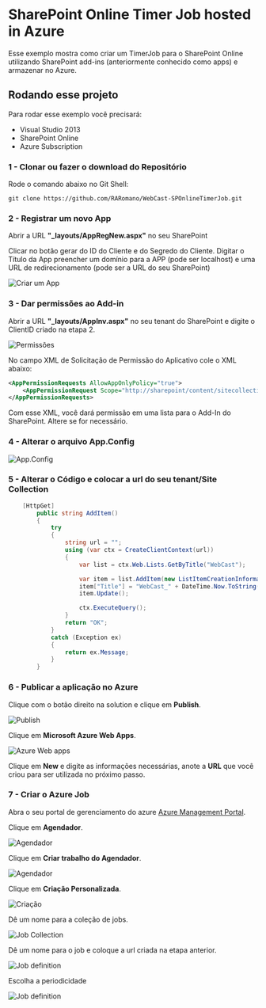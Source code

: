 # SharePoint Online Timer Job hosted in Azure

Esse exemplo mostra como criar um TimerJob para o SharePoint Online utilizando SharePoint add-ins (anteriormente conhecido como apps) e armazenar no Azure.

## Rodando esse projeto

Para rodar esse exemplo você precisará:
- Visual Studio 2013
- SharePoint Online
- Azure Subscription

### 1 - Clonar ou fazer o download do Repositório

Rode o comando abaixo no Git Shell:

`git clone https://github.com/RARomano/WebCast-SPOnlineTimerJob.git`

### 2 - Registrar um novo App

Abrir a URL **"_layouts/AppRegNew.aspx"** no seu SharePoint 

Clicar no botão gerar do ID do Cliente e do Segredo do Cliente. Digitar o Título da App preencher um domínio para a APP (pode ser localhost) e uma URL de redirecionamento (pode ser a URL do seu SharePoint)

![Criar um App](http://rodrigoromano.net/wp-content/uploads/2015/03/4.jpg)

### 3 - Dar permissões ao Add-in

Abrir a URL **"_layouts/AppInv.aspx"** no seu tenant do SharePoint e digite o ClientID criado na etapa 2.

![Permissões](http://rodrigoromano.net/wp-content/uploads/2015/03/6.jpg)

No campo XML de Solicitação de Permissão do Aplicativo cole o XML abaixo:

```XML
<AppPermissionRequests AllowAppOnlyPolicy="true">
    <AppPermissionRequest Scope="http://sharepoint/content/sitecollection/web/list" Right="Manage" />
</AppPermissionRequests>
```

Com esse XML, você dará permissão em uma lista para o Add-In do SharePoint. Altere se for necessário.

### 4 - Alterar o arquivo App.Config

![App.Config](http://rodrigoromano.net/wp-content/uploads/2015/03/5.jpg)

### 5 - Alterar o Código e colocar a url do seu tenant/Site Collection

```C#
    [HttpGet]
		public string AddItem()
		{
			try
			{
				string url = "";
				using (var ctx = CreateClientContext(url))
				{
					var list = ctx.Web.Lists.GetByTitle("WebCast");

					var item = list.AddItem(new ListItemCreationInformation());
					item["Title"] = "WebCast_" + DateTime.Now.ToString("dd_MM_yyyy");
					item.Update();

					ctx.ExecuteQuery();
				}
				return "OK";
			}
			catch (Exception ex)
			{
				return ex.Message;
			}
		}
```

### 6 - Publicar a aplicação no Azure

Clique com o botão direito na solution e clique em **Publish**.

![Publish](https://cloud.githubusercontent.com/assets/12012898/8604564/d56a754c-2655-11e5-83fd-b5c99ed90879.png)

Clique em **Microsoft Azure Web Apps**.

![Azure Web apps](https://cloud.githubusercontent.com/assets/12012898/8604588/ff76b72e-2655-11e5-9c36-64fec49dca26.png)

Clique em **New** e digite as informações necessárias, anote a **URL** que você criou para ser utilizada no próximo passo.



### 7 - Criar o Azure Job

Abra o seu portal de gerenciamento do azure [Azure Management Portal](https://manage.windowsazure.com/).

Clique em **Agendador**.

![Agendador](https://cloud.githubusercontent.com/assets/12012898/8604325/3e76b8f4-2654-11e5-807c-314fe01620c0.png)

Clique em **Criar trabalho do Agendador**.

![Agendador](https://cloud.githubusercontent.com/assets/12012898/8604397/c1a952f4-2654-11e5-99f9-d293664927c5.png)

Clique em **Criação Personalizada**.

![Criação](https://cloud.githubusercontent.com/assets/12012898/8604415/dd2fde3a-2654-11e5-9c4b-c30810bca922.png)

Dê um nome para a coleção de jobs.

![Job Collection](https://cloud.githubusercontent.com/assets/12012898/8604453/03bdc80a-2655-11e5-8672-f52e1042ba63.png)

Dê um nome para o job e coloque a url criada na etapa anterior.

![Job definition](https://cloud.githubusercontent.com/assets/12012898/8604495/4f7cdbd2-2655-11e5-86c0-da53b90a84ee.png)

Escolha a periodicidade

![Job definition](https://cloud.githubusercontent.com/assets/12012898/8604534/9b1e1cc2-2655-11e5-9180-570c9e964c97.png)







